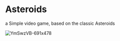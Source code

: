 # Asteroids

a Simple video game, based on the classic Asteroids

![YmSwzVB-691x478](https://github.com/user-attachments/assets/4f3c054b-2015-4f30-bcde-6a6e4878fa76)
